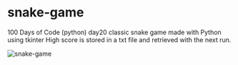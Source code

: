 # snake-game
100 Days of Code (python) day20  classic snake game made with Python using tkinter
High score is stored in a txt file and retrieved with the next run.

![snake-game](https://user-images.githubusercontent.com/25895985/178728538-dc152342-b788-43b8-a3a3-527906dfa535.gif)
